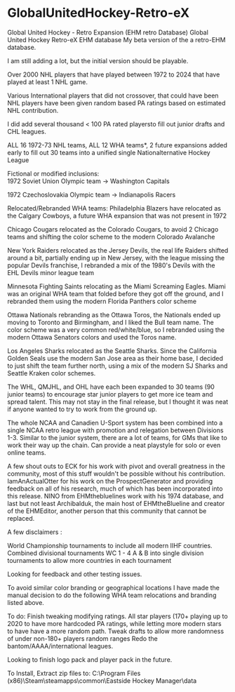# GlobalUnitedHockey-Retro-eX
Global United Hockey - Retro Expansion (EHM retro Database)
Global United Hockey Retro-eX EHM database
My beta version of the a retro-EHM database. 

I am still adding a lot, but the initial version should be playable. 

Over 2000 NHL players that have played between 1972 to 2024 that have played at least 1 NHL game. 

Various International players that did not crossover, that could have been NHL players have been given random based PA ratings based on estimated NHL contribution. 
 
I did add several thousand < 100 PA rated playersto fill out junior drafts and CHL leagues.

ALL 16 1972-73 NHL teams, ALL 12 WHA teams*, 2 future expansions added early to fill out 30 teams into a unified single Nationalternative Hockey League

Fictional or modified inclusions: <br />
1972 Soviet Union Olympic team -> Washington Capitals

1972 Czechoslovakia Olympic team -> Indianapolis Racers

Relocated/Rebranded WHA teams:
Philadelphia Blazers have relocated as the Calgary Cowboys, a future WHA expansion that was not present in 1972

Chicago Cougars relocated as the Colorado Cougars, to avoid 2 Chicago teams and shifting the color scheme to the modern Colorado Avalanche

New York Raiders relocated as the Jersey Devils, the real life Raiders shifted around a bit, partially ending up in New Jersey, with the league missing the popular Devils franchise, I rebranded a mix of the 1980's Devils with the EHL Devils minor league team 

Minnesota Fighting Saints relocating as the Miami Screaming Eagles. Miami was an original WHA team that folded before they got off the ground, and I rebranded them using the modern Florida Panthers color scheme

Ottawa Nationals rebranding as the Ottawa Toros, the Nationals ended up moving to Toronto and Birmingham, and I liked the Bull team name. The color scheme was a very common red/white/blue, so I rebranded using the modern Ottawa Senators colors and used the Toros name.

Los Angeles Sharks relocated as the Seattle Sharks. Since the California Golden Seals use the modern San Jose area as their home base, I decided to just shift the team further north, using a mix of the modern SJ Sharks and Seattle Kraken color schemes. 

The WHL, QMJHL, and OHL have each been expanded to 30 teams (90 junior teams) to encourage star junior players to get more ice team and spread talent. This may not stay in the final release, but I thought it was neat if anyone wanted to try to work from the ground up. 

The whole NCAA and Canadien U-Sport system has been combined into a single NCAA retro league with promotion and relegation between Divisions 1-3. Similar to the junior system, there are a lot of teams, for GMs that like to work their way up the chain. Can provide a neat playstyle for solo or even online teams. 

A few shout outs to ECK for his work with pivot and overall greatness in the community, most of this stuff wouldn't be possible without his contribution. IamAnActualOtter for his work on the ProspectGenerator and providing feedback on all of his research, much of which has been incorporated into this release. NINO from EHMthebluelines work with his 1974 database, and last but not least Archibalduk, the main host of EHMtheBlueline and creator of the EHMEditor, another person that this community that cannot be replaced. 

A few disclaimers :

World Championship tournaments to include all modern IIHF countries. 
Combined divisional tournaments WC 1 - 4 A & B into single division tournaments to allow more countries in each tournament

Looking for feedback and other testing issues. 

To avoid similar color branding or geographical locations I have made the manual decision to do the following WHA team relocations and branding listed above.

To do: 
Finish tweaking modifying ratings. All star players (170+ playing up to 2020 to have more hardcoded PA ratings, while letting more modern stars to have have a more random path. 
Tweak drafts to allow more randomness of under non-180+ players random ranges 
Redo the bantom/AAAA/international leagues. 

Looking to finish logo pack and player pack in the future.

To Install, Extract zip files to:  C:\Program Files (x86)\Steam\steamapps\common\Eastside Hockey Manager\data
